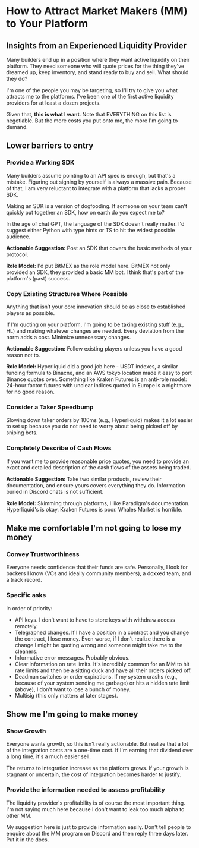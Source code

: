 # How to Attract Market Makers (MM) to Your Platform
## Insights from an Experienced Liquidity Provider

Many builders end up in a position where they want active liquidity on their platform. They need someone who will quote prices for the thing they've dreamed up, keep inventory, and stand ready to buy and sell. What should they do?

I'm one of the people you may be targeting, so I'll try to give you what attracts me to the platforms. I've been one of the first active liquidity providers for at least a dozen projects.

Given that, **this is what I want**. Note that EVERYTHING on this list is negotiable. But the more costs you put onto me, the more I'm going to demand.

## Lower barriers to entry

### Provide a Working SDK

Many builders assume pointing to an API spec is enough, but that's a mistake. Figuring out signing by yourself is always a massive pain. Because of that, I am very reluctant to integrate with a platform that lacks a proper SDK.

Making an SDK is a version of dogfooding. If someone on your team can't quickly put together an SDK, how on earth do you expect me to?

In the age of chat GPT, the language of the SDK doesn't really matter. I'd suggest either Python with type hints or TS to hit the widest possible audience.

**Actionable Suggestion:** Post an SDK that covers the basic methods of your protocol. 

**Role Model:** I'd put BitMEX as the role model here. BitMEX not only provided an SDK, they provided a basic MM bot. I think that's part of the platform's (past) success.

### Copy Existing Structures Where Possible

Anything that isn’t your core innovation should be as close to established players as possible. 

If I'm quoting on your platform, I'm going to be taking existing stuff (e.g., HL) and making whatever changes are needed. Every deviation from the norm adds a cost. Minimize unnecessary changes.

**Actionable Suggestion:** Follow existing players unless you have a good reason not to. 

**Role Model:** Hyperliquid did a good job here - USDT indexes, a similar funding formula to Binacne, and an AWS tokyo location made it easy to port Binance quotes over. Something like Kraken Futures is an anti-role model: 24-hour factor futures with unclear indices quoted in Europe is a nightmare for no good reason.

### Consider a Taker Speedbump

Slowing down taker orders by 100ms (e.g., Hyperliquid) makes it a lot easier to set up because you do not need to worry about being picked off by sniping bots.

### Completely Describe of Cash Flows

If you want me to provide reasonable price quotes, you need to provide an exact and detailed description of the cash flows of the assets being traded.

**Actionable Suggestion:** Take two similar products, review their documentation, and ensure yours covers everything they do. Information buried in Discord chats is not sufficient.

**Role Model:**  Skimming through platforms, I like Paradigm's documentation. Hyperliquid's is okay. Kraken Futures is poor. Whales Market is horrible.

## Make me comfortable I'm not going to lose my money

### Convey Trustworthiness

Everyone needs confidence that their funds are safe. Personally, I look for backers I know (VCs and ideally community members), a doxxed team, and a track record.

### Specific asks

In order of priority:
- API keys. I don't want to have to store keys with withdraw access remotely.
- Telegraphed changes. If I have a position in a contract and you change the contract, I lose money. Even worse, if I don't realize there is a change I might be quoting wrong and someone might take me to the cleaners.
- Informative error messages. Probably obvious.
- Clear information on rate limits. It's incredibly common for an MM to hit rate limits and then be a sitting duck and have all their orders picked off.
- Deadman switches or order expirations. If my system crashs (e.g., because of your system sending me garbage) or hits a hidden rate limit (above), I don't want to lose a bunch of money.
- Multisig (this only matters at later stages).

## Show me I'm going to make money

### Show Growth

Everyone wants growth, so this isn't really actionable. But realize that a lot of the integration costs are a one-time cost. If I'm earning that dividend over a long time, it's a much easier sell.

The returns to integration increase as the platform grows. If your growth is stagnant or uncertain, the cost of integration becomes harder to justify.

### Provide the information needed to assess profitability

The liquidity provider's profitability is of course the most important thing. I'm not saying much here because I don't want to leak too much alpha to other MM. 

My suggestion here is just to provide information easily. Don't tell people to enquire about the MM program on Discord and then reply three days later. Put it in the docs.
